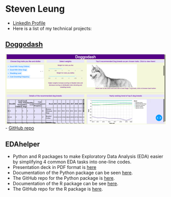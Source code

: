 # Steven Leung

-   [LinkedIn Profile](https://www.linkedin.com/in/stevenleung08/)
-   Here is a list of my technical projects:

## [Doggodash](http://dsci532-2022-group18-py.herokuapp.com)

![Doggodash sample screenshot](img/sketch2.png) - [GitHub repo](https://github.com/UBC-MDS/doggodash)

## EDAhelper

-   Python and R packages to make Exploratory Data Analysis (EDA) easier by simplifying 4 common EDA tasks into one-line codes.
-   Presentation deck in PDF format is [here](https://github.com/stevenleung2018/stevenleung2018.github.io/blob/77ac25232f19d6b2ec48745d14a83804fd569da7/docs/542_group5_EDAhelper.pdf)
-   Documentation of the Python package can be seen [here](https://pypi.org/project/edahelper/).
-   The GitHub repo for the Python package is [here](https://github.com/UBC-MDS/EDAhelper).
-   Documentation of the R package can be see [here](https://ubc-mds.github.io/EDAhelperR/index.html).
-   The GitHub repo for the R package is [here](https://github.com/UBC-MDS/EDAhelperR).
